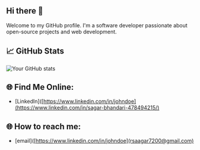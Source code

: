 ## Hi there 👋

<!--
**saagar7200/saagar7200** is a ✨ _special_ ✨ repository because its `README.md` (this file) appears on your GitHub profile.

Here are some ideas to get you started:

- 🔭 I’m currently working on ...
- 🌱 I’m currently learning ...
- 👯 I’m looking to collaborate on ...
- 🤔 I’m looking for help with ...
- 💬 Ask me about ...
- 📫 How to reach me: ...
- 😄 Pronouns: ...
- ⚡ Fun fact: ...
-->

Welcome to my GitHub profile. I'm a software developer passionate about open-source projects and web development.

## 📈 GitHub Stats
![Your GitHub stats](https://github-readme-stats.vercel.app/api?username=saagar7200&show_icons=true&theme=radical)



## 🌐 Find Me Online:
- [LinkedIn]([https://www.linkedin.com/in/johndoe](https://www.linkedin.com/in/sagar-bhandari-478494215/)

## 🌐 How to reach me:
- [email]([https://www.linkedin.com/in/johndoe](rsaagar7200@gmail.com)


